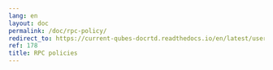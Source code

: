 ```yaml
---
lang: en
layout: doc
permalink: /doc/rpc-policy/
redirect_to: https://current-qubes-docrtd.readthedocs.io/en/latest/user/advanced-topics/rpc-policy.html
ref: 178
title: RPC policies
---
```

